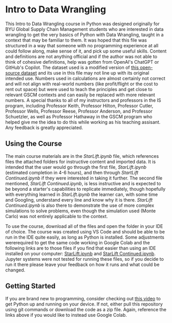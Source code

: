 # Intro to Data Wrangling
This Intro to Data Wrangling course in Python was designed originally for BYU Global Supply Chain Management students who are interested in data wrangling to get the very basics of Python with Data Wrangling, taught in a context that may be familiar to them. It was hoped that this file was structured in a way that someone with no programming experience at all could follow along, make sense of it, and pick up some useful skills. Content and definitions are not anything official and if the author was not able to think of cohesive definitions, help was gotten from OpenAI's ChatGPT or GitHub's Copilot. The dataset used is a modified version of <a href="https://raw.githubusercontent.com/jpatokal/openflights/master/data/routes.dat">this open-source dataset</a> and its use in this file may not line up with its original intended use. Numbers used in calculations are almost certainly not correct and will not align with real-world numbers (like profit/flight or the cost to rent out space) but were used to teach the principles and get close to relevant GSCM contexts and can easily be replaced with more relevant numbers. A special thanks to all of my instructors and professors in the IS program, including Professor Keith, Professor Hilton, Professor Cutler, Professor Wells, Professor Reese, Professor Anderson, and Professor Schuetzler, as well as Professor Hathaway in the GSCM program who helped give me the idea to do this while working as his teaching assisant. Any feedback is greatly appreciated.

## Using the Course
The main course materials are in the *StarLift.ipynb* file, which references files the attached folders for instructive content and imported data. It is intended that the user would go through the first file, *StarLift.ipynb* (estimated completion in 4-6 hours), and then through *StartLift Continued.ipynb* if they were interested in taking it further. The second file mentioned, *StarLift Continued.ipynb*, is less instructive and is expected to be beyond a starter's capabilities to replicate immediately, though hopefully with everything learned in *StarLift.ipynb* the learner can, with some time and Googling, understand every line and know why it is there. *StarLift Continued.ipynb* is also there to demonstrate the use of more complex simulations to solve problems, even though the simulation used (Monte Carlo) was not entirely applicable to the context.

To use the course, download all of the files and open the folder in your IDE of choice. The course was created using VS Code and should be able to be run in the IDE quite easily, as long as Python is installed. Some adjustments wererequired to get the same code working in Google Colab and the following links are to those files if you find that easier than using an IDE installed on your computer: <a href="https://colab.research.google.com/drive/1a308I1W1GfFaXNNXBBTtR2sBYEyME0Ey#scrollTo=VULUstQMz5Oz">StarLift.ipynb</a> and <a href="https://colab.research.google.com/drive/1iGDGPfRR7qBKDiJ-crtyktegDqlUiDnF">StarLift Continued.ipynb</a>. Jupyter systems were not tested for running these files, so if you decide to run it there please leave your feedback on how it runs and what could be changed.

## Getting Started
If you are brand new to programming, consider checking out <a href="https://youtu.be/xZO1j_-wS4A">this video</a> to get Python up and running on your device. If not, either pull this repository using git commands or download the code as a zip file. Again, reference the links above if you would like to instead use Google Colab.
